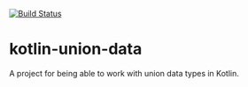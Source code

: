 [![Build Status](https://travis-ci.com/ndon55555/kotlin-union-data.svg?branch=master)](https://travis-ci.com/ndon55555/kotlin-union-data)

# kotlin-union-data

A project for being able to work with union data types in Kotlin.
